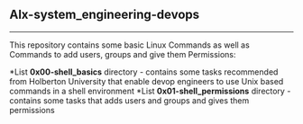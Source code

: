## Alx-system_engineering-devops

----------------------------------

This repository contains some basic Linux Commands as well as Commands to add users, groups and give them Permissions:

*List **0x00-shell_basics** directory - contains some tasks recommended from Holberton University that enable devop engineers to use Unix based commands in a shell environment
*List **0x01-shell_permissions** directory - contains some tasks that adds users and groups and gives them permissions
